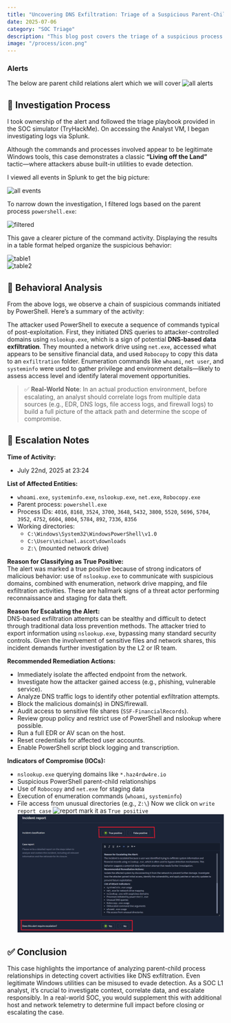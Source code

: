 ```yaml
---
title: "Uncovering DNS Exfiltration: Triage of a Suspicious Parent-Child Process Relationship"
date: 2025-07-06
category: "SOC Triage"
description: "This blog post covers the triage of a suspicious process detected in a SOC simulator, where a nslookup.exe command, launched by PowerShell, suggests potential DNS exfiltration. We analyze the alert details and provide insights on how to handle similar security incidents."
image: "/process/icon.png"
---
```


### Alerts
The below are parent child relations alert which we will cover
![all alerts](/blog-images/process/alert.PNG)

## 🧪 Investigation Process

I took ownership of the alert and followed the triage playbook provided in the SOC simulator (TryHackMe). On accessing the Analyst VM, I began investigating logs via Splunk.

Although the commands and processes involved appear to be legitimate Windows tools, this case demonstrates a classic **“Living off the Land”** tactic—where attackers abuse built-in utilities to evade detection.

I viewed all events in Splunk to get the big picture:

![all events](/blog-images/process/all_events.PNG)

To narrow down the investigation, I filtered logs based on the parent process `powershell.exe`:

![filtered](/blog-images/process/total_power.PNG)

This gave a clearer picture of the command activity. Displaying the results in a table format helped organize the suspicious behavior:

![table1](/blog-images/process/list-all-process.PNG)  
![table2](/blog-images/process/list-all-process2.PNG)


## 🧠 Behavioral Analysis

From the above logs, we observe a chain of suspicious commands initiated by PowerShell. Here’s a summary of the activity:

The attacker used PowerShell to execute a sequence of commands typical of post-exploitation. First, they initiated DNS queries to attacker-controlled domains using `nslookup.exe`, which is a sign of potential **DNS-based data exfiltration**. They mounted a network drive using `net.exe`, accessed what appears to be sensitive financial data, and used `Robocopy` to copy this data to an `exfiltration` folder. Enumeration commands like `whoami`, `net user`, and `systeminfo` were used to gather privilege and environment details—likely to assess access level and identify lateral movement opportunities.

> ✅ **Real-World Note**: In an actual production environment, before escalating, an analyst should correlate logs from multiple data sources (e.g., EDR, DNS logs, file access logs, and firewall logs) to build a full picture of the attack path and determine the scope of compromise.

## 🚨 Escalation Notes

**Time of Activity:**  
- July 22nd, 2025 at 23:24

**List of Affected Entities:**
- `whoami.exe`, `systeminfo.exe`, `nslookup.exe`, `net.exe`, `Robocopy.exe`
- Parent process: `powershell.exe`
- Process IDs: `4016`, `8168`, `3524`, `3700`, `3648`, `5432`, `3800`, `5520`, `5696`, `5704`, `3952`, `4752`, `6604`, `8004`, `5784`, `892`, `7336`, `8356`
- Working directories:  
  - `C:\Windows\System32\WindowsPowerShell\v1.0`  
  - `C:\Users\michael.ascot\downloads`  
  - `Z:\` (mounted network drive)

**Reason for Classifying as True Positive:**  
The alert was marked a true positive because of strong indicators of malicious behavior: use of `nslookup.exe` to communicate with suspicious domains, combined with enumeration, network drive mapping, and file exfiltration activities. These are hallmark signs of a threat actor performing reconnaissance and staging for data theft.

**Reason for Escalating the Alert:**  
DNS-based exfiltration attempts can be stealthy and difficult to detect through traditional data loss prevention methods. The attacker tried to export information using `nslookup.exe`, bypassing many standard security controls. Given the involvement of sensitive files and network shares, this incident demands further investigation by the L2 or IR team.

**Recommended Remediation Actions:**

- Immediately isolate the affected endpoint from the network.
- Investigate how the attacker gained access (e.g., phishing, vulnerable service).
- Analyze DNS traffic logs to identify other potential exfiltration attempts.
- Block the malicious domain(s) in DNS/firewall.
- Audit access to sensitive file shares (`SSF-FinancialRecords`).
- Review group policy and restrict use of PowerShell and nslookup where possible.
- Run a full EDR or AV scan on the host.
- Reset credentials for affected user accounts.
- Enable PowerShell script block logging and transcription.

**Indicators of Compromise (IOCs):**

- `nslookup.exe` querying domains like `*.haz4rdw4re.io`
- Suspicious PowerShell parent-child relationships
- Use of `Robocopy` and `net.exe` for staging data
- Execution of enumeration commands (`whoami`, `systeminfo`)
- File access from unusual directories (e.g., `Z:\`)
Now we click on `write report case`
![report](/blog-images/process/TP.PNG)
mark it as `True positive`
![report](/public/blog-images/process/incident-response.PNG)

## ✅ Conclusion

This case highlights the importance of analyzing parent-child process relationships in detecting covert activities like DNS exfiltration. Even legitimate Windows utilities can be misused to evade detection. As a SOC L1 analyst, it’s crucial to investigate context, correlate data, and escalate responsibly. In a real-world SOC, you would supplement this with additional host and network telemetry to determine full impact before closing or escalating the case.
